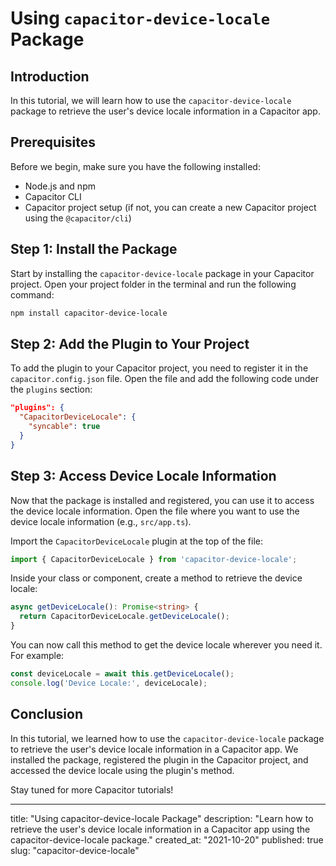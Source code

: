 # Using `capacitor-device-locale` Package

## Introduction
In this tutorial, we will learn how to use the `capacitor-device-locale` package to retrieve the user's device locale information in a Capacitor app.

## Prerequisites
Before we begin, make sure you have the following installed:

- Node.js and npm
- Capacitor CLI
- Capacitor project setup (if not, you can create a new Capacitor project using the `@capacitor/cli`)

## Step 1: Install the Package
Start by installing the `capacitor-device-locale` package in your Capacitor project. Open your project folder in the terminal and run the following command:

```bash
npm install capacitor-device-locale
```

## Step 2: Add the Plugin to Your Project
To add the plugin to your Capacitor project, you need to register it in the `capacitor.config.json` file. Open the file and add the following code under the `plugins` section:

```json
"plugins": {
  "CapacitorDeviceLocale": {
    "syncable": true
  }
}
```

## Step 3: Access Device Locale Information
Now that the package is installed and registered, you can use it to access the device locale information. Open the file where you want to use the device locale information (e.g., `src/app.ts`).

Import the `CapacitorDeviceLocale` plugin at the top of the file:

```typescript
import { CapacitorDeviceLocale } from 'capacitor-device-locale';
```

Inside your class or component, create a method to retrieve the device locale:

```typescript
async getDeviceLocale(): Promise<string> {
  return CapacitorDeviceLocale.getDeviceLocale();
}
```

You can now call this method to get the device locale wherever you need it. For example:

```typescript
const deviceLocale = await this.getDeviceLocale();
console.log('Device Locale:', deviceLocale);
```

## Conclusion
In this tutorial, we learned how to use the `capacitor-device-locale` package to retrieve the user's device locale information in a Capacitor app. We installed the package, registered the plugin in the Capacitor project, and accessed the device locale using the plugin's method.

Stay tuned for more Capacitor tutorials!

---

title: "Using capacitor-device-locale Package"
description: "Learn how to retrieve the user's device locale information in a Capacitor app using the capacitor-device-locale package."
created_at: "2021-10-20"
published: true
slug: "capacitor-device-locale"